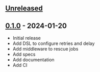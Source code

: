## [Unreleased]

## [0.1.0] - 2024-01-20

- Initial release
- Add DSL to configure retries and delay
- Add middleware to rescue jobs
- Add specs
- Add documentation
- Add CI

[Unreleased]: https://github.com/moofkit/sidekiq-rescue/compare/v0.1.0...HEAD
[0.1.0]: https://github.com/moofkit/sidekiq-rescue/releases/tag/v0.1.0
